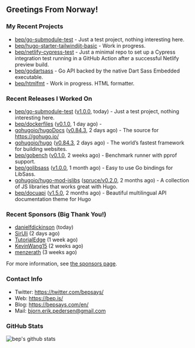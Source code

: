 ## Greetings From Norway!

### My Recent Projects

- [bep/go-submodule-test](https://github.com/bep/go-submodule-test) - Just a test project, nothing interesting here.
- [bep/hugo-starter-tailwindjit-basic](https://github.com/bep/hugo-starter-tailwindjit-basic) - Work in progress.
- [bep/netlify-cypress-test](https://github.com/bep/netlify-cypress-test) - Just a minimal repo to set up a Cypress integration test running in a GitHub Action after a successful Netlify preview build.
- [bep/godartsass](https://github.com/bep/godartsass) - Go API backed by the native Dart Sass Embedded executable.
- [bep/htmlfmt](https://github.com/bep/htmlfmt) - Work in progress. HTML formatter.

### Recent Releases I Worked On
- [bep/go-submodule-test](https://github.com/bep/go-submodule-test) ([v1.0.0](https://github.com/bep/go-submodule-test/releases/tag/v1.0.0), today) - Just a test project, nothing interesting here.
- [bep/dockerfiles](https://github.com/bep/dockerfiles) ([v0.1.0](https://github.com/bep/dockerfiles/releases/tag/v0.1.0), 1 day ago) - 
- [gohugoio/hugoDocs](https://github.com/gohugoio/hugoDocs) ([v0.84.3](https://github.com/gohugoio/hugoDocs/releases/tag/v0.84.3), 2 days ago) - The source for https://gohugo.io/
- [gohugoio/hugo](https://github.com/gohugoio/hugo) ([v0.84.3](https://github.com/gohugoio/hugo/releases/tag/v0.84.3), 2 days ago) - The world’s fastest framework for building websites.
- [bep/gobench](https://github.com/bep/gobench) ([v0.1.0](https://github.com/bep/gobench/releases/tag/v0.1.0), 2 weeks ago) - Benchmark runner with pprof support. 
- [bep/golibsass](https://github.com/bep/golibsass) ([v1.0.0](https://github.com/bep/golibsass/releases/tag/v1.0.0), 1 month ago) - Easy to use Go bindings for LibSass.
- [gohugoio/hugo-mod-jslibs](https://github.com/gohugoio/hugo-mod-jslibs) ([spruce/v0.2.0](https://github.com/gohugoio/hugo-mod-jslibs/releases/tag/spruce%2Fv0.2.0), 2 months ago) - A collection of JS libraries that works great with Hugo.
- [bep/docuapi](https://github.com/bep/docuapi) ([v1.5.0](https://github.com/bep/docuapi/releases/tag/v1.5.0), 2 months ago) - Beautiful multilingual API documentation theme for Hugo


### Recent Sponsors (Big Thank You!)

- [danielfdickinson](https://github.com/danielfdickinson) (today)
- [SirUli](https://github.com/SirUli) (2 days ago)
- [TutorialEdge](https://github.com/TutorialEdge) (1 week ago)
- [KevinWang15](https://github.com/KevinWang15) (2 weeks ago)
- [menzerath](https://github.com/menzerath) (3 weeks ago)

For more information, see [the sponsors page](https://github.com/sponsors/bep/).

### Contact Info
- Twitter: https://twitter.com/bepsays/
- Web: https://bep.is/
- Blog: https://bepsays.com/en/
- Mail: bjorn.erik.pedersen@gmail.com

### GitHub Stats
![bep's github stats](https://github-readme-stats.vercel.app/api?username=bep&count_private=true&hide_title=true)

